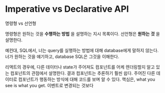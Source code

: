 # Imperative vs Declarative API

명령형 vs 선언형

명령형은 원하는 것을 **수행하는 방법** 을 설명하는 지시 목록이다. 선언형은 **원하는 것** 을 설명한다.

예컨대, SQL에서, 너는 query를 실행하는 방법에 대해 database에게 말하지 않는다. 너가 원하는 것을 얘기하고, database SQL은 그것을 이해한다.

리액트의 경우에, 다른 데이터나 state가 주어져도 컴포넌트를 어케 렌더링할지 알고 있는 컴포넌트의 관점에서 설명한다.
결과 컴포넌트는 추론하기 훨씬 쉽다. 주어진 다른 데이터로 컴포넌트가 행동하는 방식에 대해 코드를 보며 알 수 있다. 핵심은, what you see is what you get. 이벤트로 변경되는 것보다
